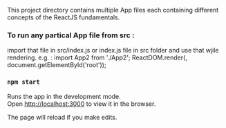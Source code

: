 This project directory contains multiple App files each containing different concepts
of the ReactJS fundamentals.


### To run any partical App file from src :
import that file in src/index.js or index.js file in src folder and use that wjile rendering.
e.g. : 
import App2 from './App2';
ReactDOM.render(<App2/>, document.getElementById('root'));


### `npm start`

Runs the app in the development mode.<br />
Open [http://localhost:3000](http://localhost:3000) to view it in the browser.

The page will reload if you make edits.<br />
